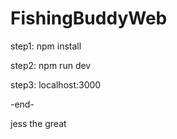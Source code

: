 # FishingBuddyWeb

step1: npm install

step2: npm run dev

step3: localhost:3000

-end-

jess the great